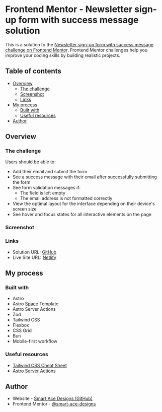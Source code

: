 # Frontend Mentor - Newsletter sign-up form with success message solution

This is a solution to the [Newsletter sign-up form with success message challenge on Frontend Mentor](https://www.frontendmentor.io/challenges/newsletter-signup-form-with-success-message-3FC1AZbNrv). Frontend Mentor challenges help you improve your coding skills by building realistic projects.

## Table of contents

- [Overview](#overview)
  - [The challenge](#the-challenge)
  - [Screenshot](#screenshot)
  - [Links](#links)
- [My process](#my-process)
  - [Built with](#built-with)
  - [Useful resources](#useful-resources)
- [Author](#author)

## Overview

### The challenge

Users should be able to:

- Add their email and submit the form
- See a success message with their email after successfully submitting the form
- See form validation messages if:
  - The field is left empty
  - The email address is not formatted correctly
- View the optimal layout for the interface depending on their device's screen size
- See hover and focus states for all interactive elements on the page

### Screenshot

### Links

- Solution URL: [GitHub](https://github.com/Smart-Ace-Designs/Astro-Newsletter-Sign-Up)
- Live Site URL: [Netlify](https://your-live-site-url.com)

## My process

### Built with

- Astro
- Astro [Space](https://github.com/Smart-Ace-Designs/Astro-Space) Template
- Astro Server Actions
- Zod
- Tailwind CSS
- Flexbox
- CSS Grid
- Bun
- Mobile-first workflow

### Useful resources

- [Tailwind CSS Cheat Sheet](https://tailwindcomponents.com/cheatsheet/)
- [Astro Server Actions](https://github.com/withastro/roadmap/blob/actions/proposals/0046-actions.md)

## Author

- Website - [Smart Ace Designs (GitHub)](https://github.com/Smart-Ace-Designs)
- Frontend Mentor - [@smart-ace-designs](https://www.frontendmentor.io/profile/Smart-Ace-Designs)
